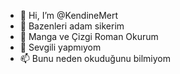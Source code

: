 - 👋 Hi, I’m @KendineMert
- 👀 Bazenleri adam sikerim
- 🌱 Manga ve Çizgi Roman Okurum
- 💞️ Sevgili yapmıyom
- 📫 Bunu neden okuduğunu bilmiyom
